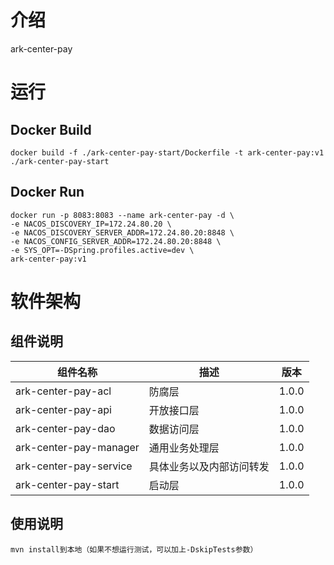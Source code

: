 # 介绍
ark-center-pay

# 运行

## Docker Build
```shell
docker build -f ./ark-center-pay-start/Dockerfile -t ark-center-pay:v1 ./ark-center-pay-start
```
## Docker Run
```shell
docker run -p 8083:8083 --name ark-center-pay -d \
-e NACOS_DISCOVERY_IP=172.24.80.20 \
-e NACOS_DISCOVERY_SERVER_ADDR=172.24.80.20:8848 \
-e NACOS_CONFIG_SERVER_ADDR=172.24.80.20:8848 \
-e SYS_OPT=-DSpring.profiles.active=dev \
ark-center-pay:v1
```

# 软件架构

## 组件说明

| 组件名称                       | 描述           | 版本    |
|----------------------------|--------------|-------|
| ark-center-pay-acl     | 防腐层          | 1.0.0 |
| ark-center-pay-api     | 开放接口层        | 1.0.0 |
| ark-center-pay-dao     | 数据访问层        | 1.0.0 |
| ark-center-pay-manager | 通用业务处理层      | 1.0.0 |
| ark-center-pay-service | 具体业务以及内部访问转发 | 1.0.0 |
| ark-center-pay-start   | 启动层          | 1.0.0 |


## 使用说明
```
mvn install到本地（如果不想运行测试，可以加上-DskipTests参数）
```